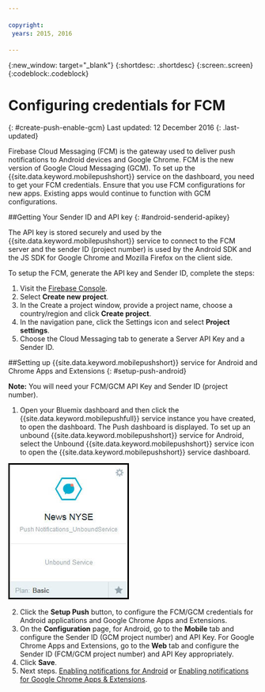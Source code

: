 ```yaml
---

copyright:
 years: 2015, 2016

---
```


{:new_window: target="_blank"}
{:shortdesc: .shortdesc}
{:screen:.screen}
{:codeblock:.codeblock}

# Configuring credentials for FCM
{: #create-push-enable-gcm}
Last updated: 12 December 2016
{: .last-updated}

Firebase Cloud Messaging (FCM) is the gateway used to deliver push notifications to Android devices and Google Chrome. FCM is the new version of Google Cloud Messaging (GCM). To set up the {{site.data.keyword.mobilepushshort}} service on the dashboard, you need to get your FCM credentials. Ensure that you use FCM configurations for new apps. Existing apps would continue to function with GCM configurations.

##Getting Your Sender ID and API key
{: #android-senderid-apikey}

The API key is stored securely and used by the {{site.data.keyword.mobilepushshort}} service to connect to the FCM server and the sender ID (project number) is used by the Android SDK and the JS SDK for  Google Chrome and Mozilla Firefox on the client side. 

To setup the FCM, generate the API key and Sender ID, complete the steps:

1. Visit the [Firebase Console](https://console.firebase.google.com/?pli=1).
2. Select **Create new project**. 
3. In the Create a project window, provide a project name, choose a country/region and click **Create project**.
3. In the navigation pane, click the Settings icon and select **Project settings**.
4. Choose the Cloud Messaging tab to generate a Server API Key and a Sender ID.

##Setting up {{site.data.keyword.mobilepushshort}} service for Android and Chrome Apps and Extensions
{: #setup-push-android}

**Note:** You will need your FCM/GCM API Key and Sender ID (project number).

1. Open your Bluemix dashboard and then click the {{site.data.keyword.mobilepushfull}} service instance you have created, to open the dashboard. The Push dashboard is displayed. To set up an unbound {{site.data.keyword.mobilepushshort}} service for Android, select the Unbound {{site.data.keyword.mobilepushshort}} service icon to open the {{site.data.keyword.mobilepushshort}} service dashboard. 

![Push dashboard](images/push_unbound.jpg)

2. Click the **Setup Push** button, to configure the FCM/GCM credentials for Android applications and Google Chrome Apps and Extensions.
3. On the **Configuration** page, for Android, go to the **Mobile** tab and configure the Sender ID (GCM project number) and API Key. For Google Chrome Apps and Extensions, go to the **Web** tab and configure the Sender ID (FCM/GCM project number) and API Key appropriately.
4. Click **Save**.
5. Next steps. [Enabling notifications for Android](c_enable_push.html) or [Enabling notifications for Google Chrome Apps & Extensions](c_enable_push.html).


